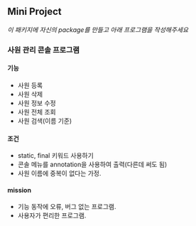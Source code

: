 ## Mini Project

*이 패키지에 자신의 package를 만들고 아래 프로그램을 작성해주세요*

### 사원 관리 콘솔 프로그램

#### 기능

- 사원 등록
- 사원 삭제
- 사원 정보 수정
- 사원 전체 조회
- 사원 검색(이름 기준)

#### 조건

- static, final 키워드 사용하기
- 콘솔 메뉴를 annotation을 사용하여 출력(다른데 써도 됨)
- 사원 이름에 중복이 없다는 가정.

#### mission

- 기능 동작에 오류, 버그 없는 프로그램.
- 사용자가 편리한 프로그램.